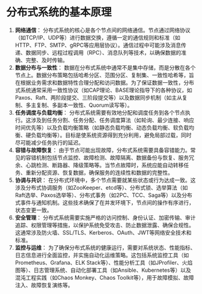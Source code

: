 # 分布式系统的基本原理

1. **网络通信**：
   分布式系统的核心是各个节点间的网络通信。节点通过网络协议（如TCP/IP、UDP等）进行数据交换，遵循一定的通信规则和标准（如HTTP、FTP、SMTP、gRPC等应用层协议）。通信过程中可能涉及消息传递、数据同步、远程过程调用（RPC）、消息队列等技术，以确保数据的准确、完整、及时传输。
2. **数据分布与一致性**：
   数据在分布式系统中通常不是集中存储，而是分散在各个节点上。数据分布策略包括哈希分区、范围分区、复制集、一致性哈希等，旨在根据业务需求和数据特性合理分配和访问数据。为了保证数据一致性，分布式系统通常采用一致性协议（如CAP理论、BASE理论指导下的各种协议，如Paxos、Raft、两阶段提交、三阶段提交等）以及数据同步机制（如主从复制、多主复制、多副本一致性、Quorum读写等）。
3. **任务调度与负载均衡**：
   分布式系统需要有效地分配和调度任务到各个节点执行。这涉及到任务分割、任务分配、任务调度算法（如轮询、最少连接、响应时间优先等）以及负载均衡策略（如静态负载均衡、动态负载均衡、软负载均衡、硬负载均衡等）。目标是使系统资源得到充分利用，避免局部过载，同时尽可能减少任务执行的延迟。
4. **容错与故障恢复**：
   由于节点可能出现故障，分布式系统需要具备容错能力。常见的容错机制包括节点监控、故障检测、故障隔离、数据备份与恢复、服务冗余、心跳检测、断路器、降级策略等。当节点故障时，系统应能自动转移任务、重新分配资源、恢复数据，确保服务的连续性和数据的完整性。
5. **协调与共识**：
   在分布式环境中，多个节点需要就某些状态或行为达成一致。这涉及分布式协调服务（如ZooKeeper、etcd等）、分布式锁、选举算法（如Raft选举、Paxos选举等）、分布式事务（如2PC、TCC、Saga等）以及分布式事件与通知机制。这些技术确保了在并发环境下，节点间的操作有序进行，状态变更一致。
6. **安全管理**：
   分布式系统需要实施严格的访问控制、身份认证、加密传输、审计追踪、权限管理等措施，以保护系统免受攻击、防止数据泄露、确保合规性。这通常涉及防火墙、SSL/TLS、Kerberos、OAuth、JWT等网络安全技术和标准。
7. **监控与运维**：
   为了确保分布式系统的健康运行，需要对系统状态、性能指标、日志信息进行全面监控，并实施自动化运维策略。这包括系统监控工具（如Prometheus、Grafana、ELK Stack等）、性能分析工具（如JProfiler、火焰图等）、日志管理系统、自动化部署工具（如Ansible、Kubernetes等）以及混沌工程实践（如Chaos Monkey、Chaos Toolkit等），用于故障模拟、故障注入、故障恢复演练等。